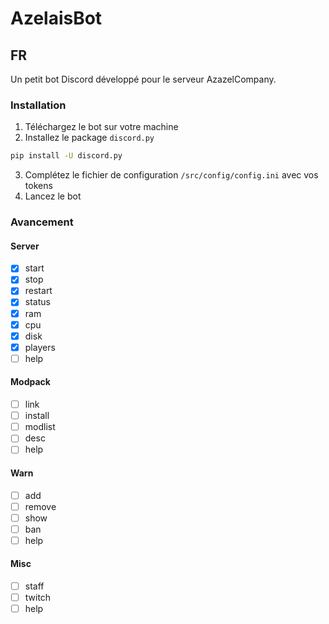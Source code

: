 # AzelaisBot

## FR

Un petit bot Discord développé pour le serveur AzazelCompany.

### Installation

1. Téléchargez le bot sur votre machine
2. Installez le package `discord.py`
```bash
pip install -U discord.py
```
3. Complétez le fichier de configuration `/src/config/config.ini` avec vos tokens
4. Lancez le bot

### Avancement

#### Server
- [x] start
- [x] stop
- [x] restart
- [x] status
- [x] ram
- [x] cpu
- [x] disk
- [x] players
- [ ] help

#### Modpack
- [ ] link
- [ ] install
- [ ] modlist
- [ ] desc
- [ ] help

#### Warn
- [ ] add
- [ ] remove
- [ ] show
- [ ] ban
- [ ] help

#### Misc
- [ ] staff
- [ ] twitch
- [ ] help